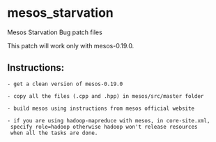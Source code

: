 # mesos_starvation
Mesos Starvation Bug patch files

This patch will work only with mesos-0.19.0.

## Instructions:

    - get a clean version of mesos-0.19.0
    
    - copy all the files (.cpp and .hpp) in mesos/src/master folder
    
    - build mesos using instructions from mesos official website
    
    - if you are using hadoop-mapreduce with mesos, in core-site.xml,
     specify role=hadoop otherwise hadoop won't release resources 
     when all the tasks are done.
